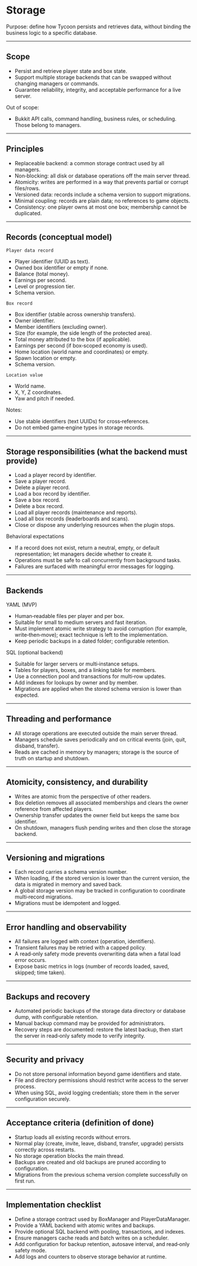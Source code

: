 # Storage

Purpose: define how Tycoon persists and retrieves data, without binding the business logic to a specific database.

---

## Scope

- Persist and retrieve player state and box state.
- Support multiple storage backends that can be swapped without changing managers or commands.
- Guarantee reliability, integrity, and acceptable performance for a live server.

Out of scope:

- Bukkit API calls, command handling, business rules, or scheduling. Those belong to managers.

---

## Principles

- Replaceable backend: a common storage contract used by all managers.
- Non‑blocking: all disk or database operations off the main server thread.
- Atomicity: writes are performed in a way that prevents partial or corrupt files/rows.
- Versioned data: records include a schema version to support migrations.
- Minimal coupling: records are plain data; no references to game objects.
- Consistency: one player owns at most one box; membership cannot be duplicated.

---

## Records (conceptual model)

``Player data record``

- Player identifier (UUID as text).
- Owned box identifier or empty if none.
- Balance (total money).
- Earnings per second.
- Level or progression tier.
- Schema version.

``Box record``

- Box identifier (stable across ownership transfers).
- Owner identifier.
- Member identifiers (excluding owner).
- Size (for example, the side length of the protected area).
- Total money attributed to the box (if applicable).
- Earnings per second (if box‑scoped economy is used).
- Home location (world name and coordinates) or empty.
- Spawn location or empty.
- Schema version.

``Location value``

- World name.
- X, Y, Z coordinates.
- Yaw and pitch if needed.

Notes:

- Use stable identifiers (text UUIDs) for cross‑references.
- Do not embed game‑engine types in storage records.

---

## Storage responsibilities (what the backend must provide)

- Load a player record by identifier.
- Save a player record.
- Delete a player record.
- Load a box record by identifier.
- Save a box record.
- Delete a box record.
- Load all player records (maintenance and reports).
- Load all box records (leaderboards and scans).
- Close or dispose any underlying resources when the plugin stops.

Behavioral expectations

- If a record does not exist, return a neutral, empty, or default representation; let managers decide whether to create it.
- Operations must be safe to call concurrently from background tasks.
- Failures are surfaced with meaningful error messages for logging.

---

## Backends

YAML (MVP)

- Human‑readable files per player and per box.
- Suitable for small to medium servers and fast iteration.
- Must implement atomic write strategy to avoid corruption (for example, write‑then‑move); exact technique is left to the implementation.
- Keep periodic backups in a dated folder; configurable retention.

SQL (optional backend)

- Suitable for larger servers or multi‑instance setups.
- Tables for players, boxes, and a linking table for members.
- Use a connection pool and transactions for multi‑row updates.
- Add indexes for lookups by owner and by member.
- Migrations are applied when the stored schema version is lower than expected.

---

## Threading and performance

- All storage operations are executed outside the main server thread.
- Managers schedule saves periodically and on critical events (join, quit, disband, transfer).
- Reads are cached in memory by managers; storage is the source of truth on startup and shutdown.

---

## Atomicity, consistency, and durability

- Writes are atomic from the perspective of other readers.
- Box deletion removes all associated memberships and clears the owner reference from affected players.
- Ownership transfer updates the owner field but keeps the same box identifier.
- On shutdown, managers flush pending writes and then close the storage backend.

---

## Versioning and migrations

- Each record carries a schema version number.
- When loading, if the stored version is lower than the current version, the data is migrated in memory and saved back.
- A global storage version may be tracked in configuration to coordinate multi‑record migrations.
- Migrations must be idempotent and logged.

---

## Error handling and observability

- All failures are logged with context (operation, identifiers).
- Transient failures may be retried with a capped policy.
- A read‑only safety mode prevents overwriting data when a fatal load error occurs.
- Expose basic metrics in logs (number of records loaded, saved, skipped; time taken).

---

## Backups and recovery

- Automated periodic backups of the storage data directory or database dump, with configurable retention.
- Manual backup command may be provided for administrators.
- Recovery steps are documented: restore the latest backup, then start the server in read‑only safety mode to verify integrity.

---

## Security and privacy

- Do not store personal information beyond game identifiers and state.
- File and directory permissions should restrict write access to the server process.
- When using SQL, avoid logging credentials; store them in the server configuration securely.

---

## Acceptance criteria (definition of done)

- Startup loads all existing records without errors.
- Normal play (create, invite, leave, disband, transfer, upgrade) persists correctly across restarts.
- No storage operation blocks the main thread.
- Backups are created and old backups are pruned according to configuration.
- Migrations from the previous schema version complete successfully on first run.

---

## Implementation checklist

- Define a storage contract used by BoxManager and PlayerDataManager.
- Provide a YAML backend with atomic writes and backups.
- Provide optional SQL backend with pooling, transactions, and indexes.
- Ensure managers cache reads and batch writes on a scheduler.
- Add configuration for backup retention, autosave interval, and read‑only safety mode.
- Add logs and counters to observe storage behavior at runtime.
